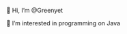  👋 Hi, I’m @Greenyet
 
 👀 I’m interested in programming on Java

<!---
Greenyet/Greenyet is a ✨ special ✨ repository because its `README.md` (this file) appears on your GitHub profile.
You can click the Preview link to take a look at your changes.
--->
